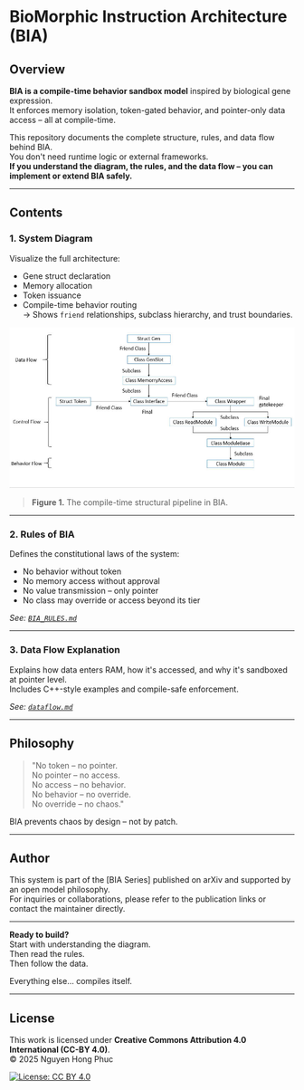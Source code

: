 # BioMorphic Instruction Architecture (BIA)

## Overview

**BIA is a compile-time behavior sandbox model** inspired by biological gene expression.  
It enforces memory isolation, token-gated behavior, and pointer-only data access – all at compile-time.

This repository documents the complete structure, rules, and data flow behind BIA.  
You don't need runtime logic or external frameworks.  
**If you understand the diagram, the rules, and the data flow – you can implement or extend BIA safely.**

---

## Contents

### 1. System Diagram  
Visualize the full architecture:  
- Gene struct declaration  
- Memory allocation  
- Token issuance  
- Compile-time behavior routing  
→ Shows `friend` relationships, subclass hierarchy, and trust boundaries.

![BIA Data Flow Diagram](./BIA_DATAFLOW.jpg)

> **Figure 1.** The compile-time structural pipeline in BIA.  

---

### 2. Rules of BIA  
Defines the constitutional laws of the system:  
- No behavior without token  
- No memory access without approval  
- No value transmission – only pointer  
- No class may override or access beyond its tier

_See: [`BIA_RULES.md`](./BIA_RULES.md)_

---

### 3. Data Flow Explanation  
Explains how data enters RAM, how it's accessed, and why it's sandboxed at pointer level.  
Includes C++-style examples and compile-safe enforcement.

_See: [`dataflow.md`](./dataflow.md)_

---

## Philosophy

> "No token – no pointer.  
No pointer – no access.  
No access – no behavior.  
No behavior – no override.  
No override – no chaos."  

BIA prevents chaos by design – not by patch.

---

## Author

This system is part of the [BIA Series] published on arXiv and supported by an open model philosophy.  
For inquiries or collaborations, please refer to the publication links or contact the maintainer directly.

---

**Ready to build?**  
Start with understanding the diagram.  
Then read the rules.  
Then follow the data.

Everything else… compiles itself.

---

## License

This work is licensed under **Creative Commons Attribution 4.0 International (CC-BY 4.0)**.  
© 2025 Nguyen Hong Phuc

[![License: CC BY 4.0](https://img.shields.io/badge/License-CC%20BY%204.0-lightgrey.svg)](https://creativecommons.org/licenses/by/4.0/)
